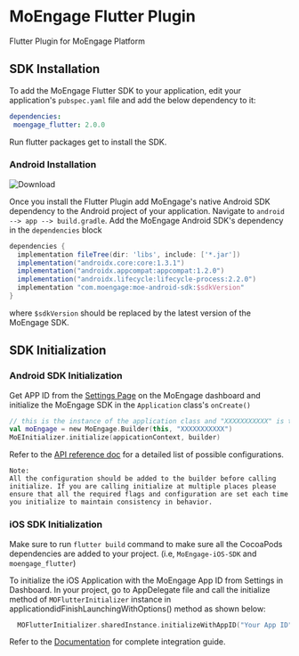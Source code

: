 # MoEngage Flutter Plugin

Flutter Plugin for MoEngage Platform

## SDK Installation

To add the MoEngage Flutter SDK to your application, edit your application's `pubspec.yaml` file and add the below dependency to it:

```yaml
dependencies:
 moengage_flutter: 2.0.0
```
 Run flutter packages get to install the SDK.
 
 ### Android Installation
 
 ![Download](https://api.bintray.com/packages/moengage/android-sdk/moe-android-sdk/images/download.svg)

 
  Once you install the Flutter Plugin add MoEngage's native Android SDK dependency to the Android project of your application.
  Navigate to `android --> app --> build.gradle`. Add the MoEngage Android SDK's dependency in the `dependencies` block
  
  ```groovy
  dependencies {
    implementation fileTree(dir: 'libs', include: ['*.jar'])
    implementation("androidx.core:core:1.3.1")
    implementation("androidx.appcompat:appcompat:1.2.0")
    implementation("androidx.lifecycle:lifecycle-process:2.2.0")
    implementation "com.moengage:moe-android-sdk:$sdkVersion"
}
  ```
where `$sdkVersion` should be replaced by the latest version of the MoEngage SDK.

## SDK Initialization

### Android SDK Initialization
Get APP ID from the [Settings Page](https://app.moengage.com/v3/#/settings/0/0) on the MoEngage dashboard and
 initialize the MoEngage SDK in the `Application` class's `onCreate()`

```kotlin
// this is the instance of the application class and "XXXXXXXXXXX" is the APP ID from the dashboard.
val moEngage = new MoEngage.Builder(this, "XXXXXXXXXXX")
MoEInitializer.initialize(appicationContext, builder)
```
Refer to the [API reference doc](https://moengage.github.io/MoEngage-Android-SDK/) for a detailed list of possible configurations.

```
Note:
All the configuration should be added to the builder before calling initialize. If you are calling initialize at multiple places please ensure that all the required flags and configuration are set each time you initialize to maintain consistency in behavior.
```

### iOS SDK Initialization

Make sure to run `flutter build` command to make sure all the CocoaPods dependencies are added to your project. (i.e, `MoEngage-iOS-SDK` and `moengage_flutter`)

To initialize the iOS Application with the MoEngage App ID from Settings in Dashboard. In your project, go to AppDelegate file and call the initialize method of `MOFlutterInitializer` instance in applicationdidFinishLaunchingWithOptions() method as shown below:

```swift
  MOFlutterInitializer.sharedInstance.initializeWithAppID("Your App ID", withLaunchOptions: launchOptions)
```

Refer to the [Documentation](https://docs.moengage.com/docs/sdk-integration-4) for complete integration guide. 